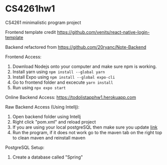# CS4261hw1
CS4261 minimalistic program project

Frontend template credit https://github.com/venits/react-native-login-template

Backend refactored from https://github.com/20ryanc/Note-Backend

Frontend Access:
1. Download Nodejs onto your computer and make sure npm is working. 
2. Install yarn using ```npm install --global yarn```
3. Install Expo using ```npm install --global expo-cli```
4. Go to frontend folder and excecute ```yarn install```
5. Run using ```npx expo start```

Online Backend Access:
https://todolistapphw1.herokuapp.com

Raw Backend Access (Using Intellj):
1. Open backend folder using Intellj
2. Right click "pom.xml" and reload project
3. If you are using your local postgreSQL then make sure you update [link](Backend\src\main\resources\application.properties)
3. Run the program, if it does not work go to the maven tab on the right top to clean maven and reinstall maven

PostgreSQL Setup:
1. Create a database called "Spring"
